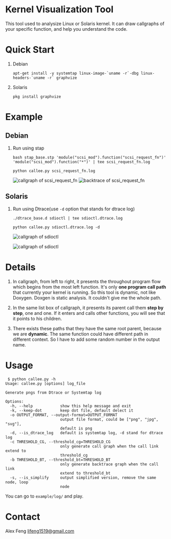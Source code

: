Kernel Visualization Tool
=========================
This tool used to analysize Linux or Solaris kernel.
It can  draw callgraphs of your specific function, and help you understand the code.


Quick Start
===========
1. Debian

	```
	apt-get install -y systemtap linux-image-`uname -r`-dbg linux-headers-`uname -r` graphvize
	```

2. Solaris

	```
	pkg install graphvize
	```

Example
=======
Debian
------
1. Run using stap

	```
	bash stap_base.stp 'module("scsi_mod").function("scsi_request_fn")' 'module("scsi_mod").function("*")' | tee scsi_request_fn.log
	```

	```
	python callee.py scsi_request_fn.log
	```

	![callgraph of scsi_request_fn](/examples/images/scsi_request_fn.cg.png)
	![backtrace of scsi_request_fn](/examples/images/scsi_request_fn.bt.png)


Solaris
-------
1. Run using Dtrace(use `-d` option that stands for dtrace log)

	```
	./dtrace_base.d sdioctl | tee sdioctl.dtrace.log
	```

	```
	python callee.py sdioctl.dtrace.log -d
	```

	![callgraph of sdioctl](/examples/images/sdioctl.cg.png)

	![callgraph of sdioctl](/examples/images/sdioctl.bt.png)

Details
=======
1. In callgraph, from left to right, it presents the throughout program flow which begins from the most left function. It's only **one program call path** that currently your kernel is running. So this tool is dynamic, not like Doxygen. Doxgen is static analysis. It couldn't give me the whole path.

2. In the same list box of callgraph, it presents its parent call them **step by step**, one and one. If it enters and calls other functions, you will 
see that it points to his children.

3. There exists these paths that they have the same root parent, because we are **dynamic**. The same function could have different path in different context. So I have to add some random number in the output name.

Usage
======

```
 $ python callee.py -h
Usage: callee.py [options] log_file

Generate pngs from Dtrace or Systemtap log

Options:
  -h, --help            show this help message and exit
  -k, --keep-dot        keep dot file, default delect it
  -o OUTPUT_FORMAT, --output-format=OUTPUT_FORMAT
                        output file format, could be ["png", "jpg", "svg"],
                        default is png
  -d, --is_dtrace_log   default is systemtap log, -d stand for dtrace log
  -c THRESHOLD_CG, --threshold_cg=THRESHOLD_CG
                        only generate call graph when the call link extend to
                        threshold_cg
  -b THRESHOLD_BT, --threshold_bt=THRESHOLD_BT
                        only generate backtrace graph when the call link
                        extend to threshold_bt
  -s, --is_simplify     output simplified version, remove the same node, loop
                        node
```

You can go to `example/log/` and play.

Contact
=======
Alex Feng
lifeng1519@gmail.com
